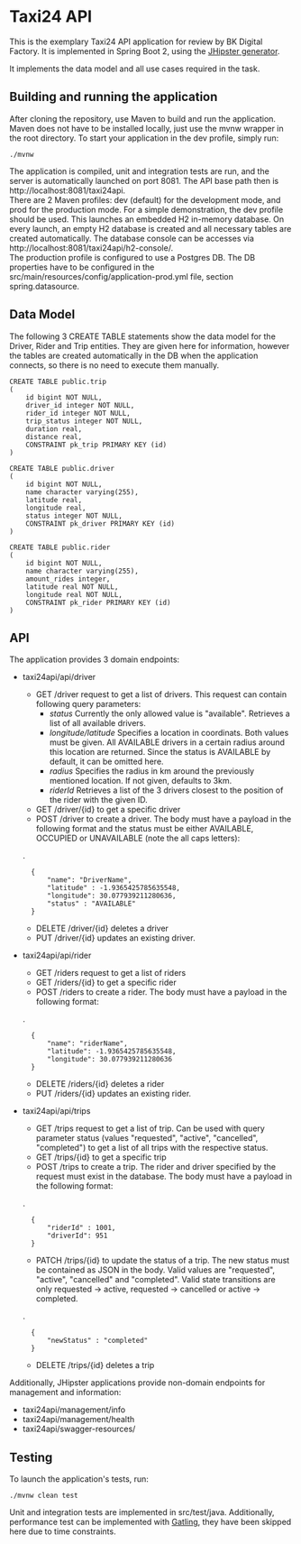 # Taxi24 API

This is the exemplary Taxi24 API application for review by BK Digital Factory. It is implemented in Spring Boot 2, using the [JHipster generator](https://www.jhipster.tech/).

It implements the data model and all use cases required in the task. 


## Building and running the application

After cloning the repository, use Maven to build and run the application. Maven does not have to be installed locally, just use the mvnw wrapper in the root directory. To start your application in the dev profile, simply run:

    ./mvnw
    
The application is compiled, unit and integration tests are run, and the server is automatically launched on port 8081. The API base path then is http://localhost:8081/taxi24api.<br>
There are 2 Maven profiles: dev (default) for the development mode, and prod for the production mode. For a simple demonstration, the dev profile should be used. This launches an embedded H2 in-memory database. On every launch, an empty H2 database is created and all necessary tables are created automatically. The database console can be accesses via http://localhost:8081/taxi24api/h2-console/.<br>
The production profile is configured to use a Postgres DB. The DB properties have to be configured in the src/main/resources/config/application-prod.yml file, section spring.datasource. 



## Data Model

The following 3 CREATE TABLE statements show the data model for the Driver, Rider and Trip entities. They are given here for information, however the tables are created automatically in the DB when the application connects, so there is no need to execute them manually.    

    CREATE TABLE public.trip
    (
        id bigint NOT NULL,
        driver_id integer NOT NULL,
        rider_id integer NOT NULL,
        trip_status integer NOT NULL,
        duration real,
        distance real,
        CONSTRAINT pk_trip PRIMARY KEY (id)
    )

    CREATE TABLE public.driver
    (
        id bigint NOT NULL,
        name character varying(255),
        latitude real,
        longitude real,
        status integer NOT NULL,
        CONSTRAINT pk_driver PRIMARY KEY (id)
    )

    CREATE TABLE public.rider
    (
        id bigint NOT NULL,
        name character varying(255),
        amount_rides integer,
        latitude real NOT NULL,
        longitude real NOT NULL,
        CONSTRAINT pk_rider PRIMARY KEY (id)
    )


## API

The application provides 3 domain endpoints:

- taxi24api/api/driver
    - GET /driver request to get a list of drivers. This request can contain following query parameters:
        - <i>status</i>    Currently the only allowed value is "available". Retrieves a list of all available drivers.
        - <i>longitude/latitude</i>     Specifies a location in coordinats. Both values must be given. All AVAILABLE drivers in a certain radius around this location are returned. Since the status is AVAILABLE by default, it can be omitted here.
        - <i>radius</i>     Specifies the radius in km around the previously mentioned location. If not given, defaults to 3km.
        - <i>riderId</i> Retrieves a list of the 3 drivers closest to the position of the rider with the given ID.
    - GET /driver/{id} to get a specific driver
    - POST /driver to create a driver. The body must have a payload in the following format and the status must be either AVAILABLE, OCCUPIED or UNAVAILABLE (note the all caps letters):
    
    .

        {
            "name": "DriverName",
            "latitude" : -1.9365425785635548,
            "longitude": 30.077939211280636,
            "status" : "AVAILABLE"
        }
        
    - DELETE /driver/{id} deletes a driver
    - PUT /driver/{id} updates an existing driver.

- taxi24api/api/rider
    - GET /riders request to get a list of riders
    - GET /riders/{id} to get a specific rider
    - POST /riders to create a rider. The body must have a payload in the following format:
    
    .

        {
            "name": "riderName",
            "latitude": -1.9365425785635548,
            "longitude": 30.077939211280636
        }
        
    - DELETE /riders/{id} deletes a rider
    - PUT /riders/{id} updates an existing rider.
    
- taxi24api/api/trips
    - GET /trips request to get a list of trip. Can be used with query parameter status (values "requested", "active", "cancelled", "completed") to get a list of all trips with the respective status.
    - GET /trips/{id} to get a specific trip
    - POST /trips to create a trip. The rider and driver specified by the request must exist in the database. The body must have a payload in the following format:
    
    .

        {
            "riderId" : 1001,
            "driverId": 951
        }

    - PATCH /trips/{id} to update the status of a trip. The new status must be contained as JSON in the body. Valid values are "requested", "active", "cancelled" and "completed". Valid state transitions are only requested -> active, requested -> cancelled or active -> completed.
   
    .

        {
            "newStatus" : "completed"
        }

    - DELETE /trips/{id} deletes a trip




Additionally, JHipster applications provide non-domain endpoints for management and information:

- taxi24api/management/info
- taxi24api/management/health
- taxi24api/swagger-resources/

## Testing

To launch the application's tests, run:

    ./mvnw clean test

Unit and integration tests are implemented in src/test/java. Additionally, performance test can be implemented with [Gatling](Gatling.io), they have been skipped here due to time constraints.




